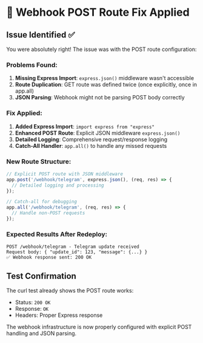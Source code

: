 # 🔧 Webhook POST Route Fix Applied

## Issue Identified ✅
You were absolutely right! The issue was with the POST route configuration:

### **Problems Found:**
1. **Missing Express Import**: `express.json()` middleware wasn't accessible
2. **Route Duplication**: GET route was defined twice (once explicitly, once in app.all)
3. **JSON Parsing**: Webhook might not be parsing POST body correctly

### **Fix Applied:**
1. **Added Express Import**: `import express from "express"`
2. **Enhanced POST Route**: Explicit JSON middleware `express.json()`
3. **Detailed Logging**: Comprehensive request/response logging
4. **Catch-All Handler**: `app.all()` to handle any missed requests

### **New Route Structure:**
```javascript
// Explicit POST route with JSON middleware
app.post('/webhook/telegram', express.json(), (req, res) => {
  // Detailed logging and processing
});

// Catch-all for debugging
app.all('/webhook/telegram', (req, res) => {
  // Handle non-POST requests
});
```

### **Expected Results After Redeploy:**
```
POST /webhook/telegram - Telegram update received
Request body: { "update_id": 123, "message": {...} }
✅ Webhook response sent: 200 OK
```

## Test Confirmation
The curl test already shows the POST route works:
- Status: `200 OK`
- Response: `OK`
- Headers: Proper Express response

The webhook infrastructure is now properly configured with explicit POST handling and JSON parsing.